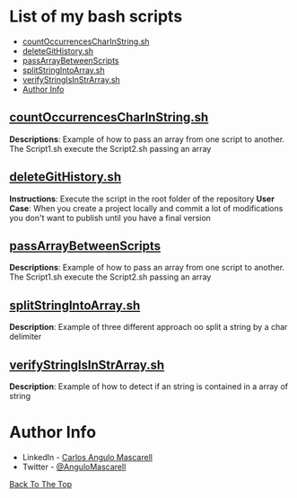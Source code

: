 # List of my bash scripts

  - [countOccurrencesCharInString.sh](#countoccurrencescharinstringsh)
  - [deleteGitHistory.sh](#deletegithistorysh)
  - [passArrayBetweenScripts](#passarraybetweenscripts)
  - [splitStringIntoArray.sh](#splitstringintoarraysh)
  - [verifyStringIsInStrArray.sh](#verifystringisinstrarraysh)
  - [Author Info](#author-info)


## [countOccurrencesCharInString.sh](./countOccurrencesCharInString.sh)

**Descriptions**: Example of how to pass an array from one script to another. The Script1.sh execute the Script2.sh passing an array

## [deleteGitHistory.sh](./deleteGitHistory.sh)

**Instructions**: Execute the script in the root folder of the repository
**User **Case****: When you create a project locally and commit a lot of modifications you don't want to publish until you have a final version

## [passArrayBetweenScripts](./passArrayBetweenScripts)

**Descriptions**: Example of how to pass an array from one script to another. The Script1.sh execute the Script2.sh passing an array

## [splitStringIntoArray.sh](./splitStringIntoArray.sh)

**Description**: Example of three different approach oo split a string by a char delimiter

## [verifyStringIsInStrArray.sh](./verifyStringIsInStrArray.sh)

**Description**: Example of how to detect if an string is contained in a array of string

# Author Info

* LinkedIn   - [Carlos Angulo Mascarell](https://www.linkedin.com/in/angulomascarell)
* Twitter   - [@AnguloMascarell](https://twitter.com/angulomascarell)

[Back To The Top](#read-me-template)